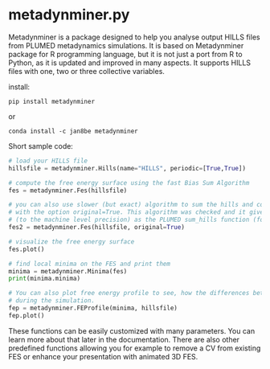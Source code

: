 # metadynminer.py

Metadynminer is a package designed to help you analyse output HILLS files from PLUMED metadynamics simulations. It is based on Metadynminer package for R programming language, but it is not just a port from R to Python, as it is updated and improved in many aspects. It supports HILLS files with one, two or three collective variables. 

install:

```
pip install metadynminer
```
or 
```
conda install -c jan8be metadynminer
```

Short sample code:

```python
# load your HILLS file
hillsfile = metadynminer.Hills(name="HILLS", periodic=[True,True])

# compute the free energy surface using the fast Bias Sum Algorithm
fes = metadynminer.Fes(hillsfile)

# you can also use slower (but exact) algorithm to sum the hills and compute the free energy surface 
# with the option original=True. This algorithm was checked and it gives the same result 
# (to the machine level precision) as the PLUMED sum_hills function (for plumed v2.8.0)
fes2 = metadynminer.Fes(hillsfile, original=True)

# visualize the free energy surface
fes.plot()

# find local minima on the FES and print them
minima = metadynminer.Minima(fes)
print(minima.minima)

# You can also plot free energy profile to see, how the differences between each minima were evolving 
# during the simulation. 
fep = metadynminer.FEProfile(minima, hillsfile)
fep.plot()
```

These functions can be easily customized with many parameters. You can learn more about that later in the documentation. 
There are also other predefined functions allowing you for example to remove a CV from existing FES or enhance your presentation with animated 3D FES. 
